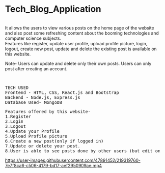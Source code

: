 # Tech_Blog_Application


<br>
It allows the users to view various posts on the home page of the website and also post some refreshing content about the booming technologies and computer science subjects. 
<br>
Features like register, update user profile, upload profile picture, login, logout, create new post, update and delete the existing post is available on this website. 

Note- Users can update and delete only their own posts. Users can only post after creating an account.
<br>

<br>
<pre>
TECH USED
Frontend - HTML, CSS, React.js and Bootstrap
Backend - Node.js, Express.js
Database Used- MongoDB
</pre>

<pre>
Features offered by this website-
1.Register
2.Login
3.Logout
4.Update your Profile
5.Upload Profile picture
6.Create a new post(only if logged in)
7.Update or delete your post.
8.User is able to see posts done by other users (but edit only your their own posts)
</pre>

https://user-images.githubusercontent.com/47891452/219319760-7e7f8ca6-c506-4179-bd17-aef2950909ae.mp4

